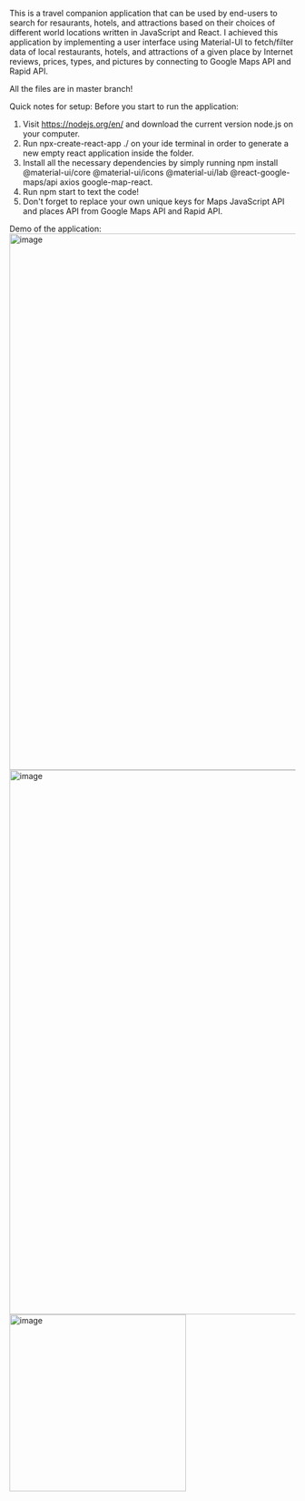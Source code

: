 This is a travel companion application that can be used by end-users to search for resaurants, hotels, and attractions based on their choices of different world locations written in JavaScript and React. I achieved this application by implementing a user interface using Material-UI to fetch/filter data of local restaurants, hotels, and attractions of a given place by Internet reviews, prices, types, and pictures by connecting to Google Maps API and Rapid API.

All the files are in master branch!

Quick notes for setup:
Before you start to run the application:
1. Visit https://nodejs.org/en/ and download the current version node.js on your computer.
2. Run npx-create-react-app ./ on your ide terminal in order to generate a new empty react application inside the folder.
3. Install all the necessary dependencies by simply running npm install @material-ui/core @material-ui/icons @material-ui/lab @react-google-maps/api axios google-map-react.
4. Run npm start to text the code!
5. Don't forget to replace your own unique keys for Maps JavaScript API and places API from Google Maps API and Rapid API.

Demo of the application:
<img width="943" alt="image" src="https://user-images.githubusercontent.com/66391583/157792969-5592dd79-42e4-4a03-b769-0a5d48f78a69.png">
<img width="957" alt="image" src="https://user-images.githubusercontent.com/66391583/157793046-16228ce1-298a-407b-ae82-9178fecca4e2.png">
<img width="311" alt="image" src="https://user-images.githubusercontent.com/66391583/157793099-376a9c78-6eb5-4c19-8722-4f2233ffcbce.png">
